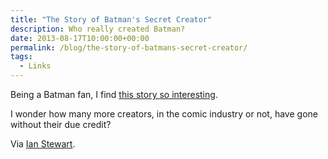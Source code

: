 ```yaml
---
title: "The Story of Batman's Secret Creator"
description: Who really created Batman?
date: 2013-08-17T10:00:00+00:00
permalink: /blog/the-story-of-batmans-secret-creator/
tags:
  - Links
---
```


Being a Batman fan, I find [this story so interesting](https://www.youtube.com/watch?v=SkDA3nhfMSQ).

I wonder how many more creators, in the comic industry or not, have gone without their due credit?

Via [Ian Stewart](http://iandanielstewart.com/2013/08/12/the-story-of-batmans-secret-creator/).
